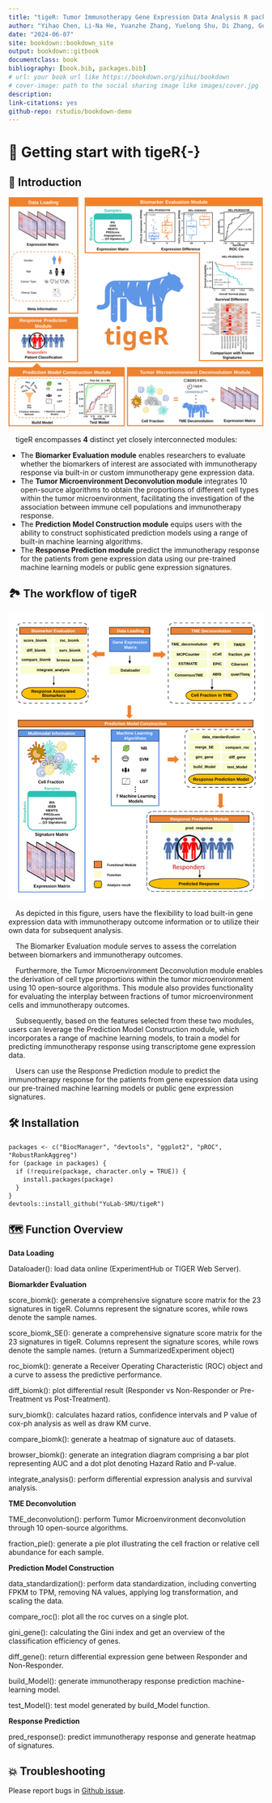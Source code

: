 ```yaml
--- 
title: "tigeR: Tumor Immunotherapy Gene Expression Data Analysis R package"
author: "Yihao Chen, Li-Na He, Yuanzhe Zhang, Yuelong Shu, Di Zhang, Guangchuang Yu, Zhixiang Zuo"
date: "2024-06-07"
site: bookdown::bookdown_site
output: bookdown::gitbook
documentclass: book
bibliography: [book.bib, packages.bib]
# url: your book url like https://bookdown.org/yihui/bookdown
# cover-image: path to the social sharing image like images/cover.jpg
description:
link-citations: yes
github-repo: rstudio/bookdown-demo
---
```


# 📖 **Getting start with tigeR**{-}

## 🔬 Introduction
<p align="center">
<img src="./figs/Figure 1.svg" alt="SVG Image">
</p>

 tigeR encompasses **4** distinct yet closely interconnected modules:

- The **Biomarker Evaluation module** enables researchers to evaluate whether the biomarkers of interest are associated with immunotherapy response via built-in or custom immunotherapy gene expression data. 
- The **Tumor Microenvironment Deconvolution module** integrates 10 open-source algorithms to obtain the proportions of different cell types within the tumor microenvironment, facilitating the investigation of the association between immune cell populations and immunotherapy response. 
- The **Prediction Model Construction module** equips users with the ability to construct sophisticated prediction models using a range of built-in machine learning algorithms.
- The **Response Prediction module** predict the immunotherapy response for the patients from gene expression data using our pre-trained machine learning models or public gene expression signatures.

## 🏞 The workflow of tigeR
<p align="center">
<img src="./figs/Figure 2.svg" alt="SVG Image">
</p>
 As depicted in this figure, users have the flexibility to load built-in gene expression data with immunotherapy outcome information or to utilize their own data for subsequent analysis. 

 The Biomarker Evaluation module serves to assess the correlation between biomarkers and immunotherapy outcomes. 

 Furthermore, the Tumor Microenvironment Deconvolution module enables the derivation of cell type proportions within the tumor microenvironment using 10 open-source algorithms. This module also provides functionality for evaluating the interplay between fractions of tumor microenvironment cells and immunotherapy outcomes. 

 Subsequently, based on the features selected from these two modules, users can leverage the Prediction Model Construction module, which incorporates a range of machine learning models, to train a model for predicting immunotherapy response using transcriptome gene expression data. 

 Users can use the Response Prediction module to predict the immunotherapy response for the patients from gene expression data using our pre-trained machine learning models or public gene expression signatures.

## 🛠️ Installation

```
packages <- c("BiocManager", "devtools", "ggplot2", "pROC", "RobustRankAggreg")
for (package in packages) {
  if (!require(package, character.only = TRUE)) {
    install.packages(package)
  }
}
devtools::install_github("YuLab-SMU/tigeR")
```

## 🗺️ Function Overview

**Data Loading**

Dataloader(): load data online (ExperimentHub or TIGER Web Server).

**Biomarkder Evaluation**

score_biomk(): generate a comprehensive signature score matrix for the 23 signatures in tigeR. Columns represent the signature scores, while rows denote the sample names.

score_biomk_SE(): generate a comprehensive signature score matrix for the 23 signatures in tigeR. Columns represent the signature scores, while rows denote the sample names. (return a SummarizedExperiment object)

roc_biomk(): generate a Receiver Operating Characteristic (ROC) object and a curve to assess the predictive performance.

diff_biomk(): plot differential result (Responder vs Non-Responder or Pre-Treatment vs Post-Treatment).

surv_biomk(): calculates hazard ratios, confidence intervals and P value of cox-ph analysis as well as draw KM curve.

compare_biomk(): generate a heatmap of signature auc of datasets.

browser_biomk(): generate an integration diagram comprising a bar plot representing AUC and a dot plot denoting Hazard Ratio and P-value.

integrate_analysis(): perform differential expression analysis and survival analysis.

**TME Deconvolution**

TME_deconvolution(): perform Tumor Microenvironment deconvolution through 10 open-source algorithms.

fraction_pie(): generate a pie plot illustrating the cell fraction or relative cell abundance for each sample.

**Prediction Model Construction**

data_standardization(): perform data standardization, including converting FPKM to TPM, removing NA values, applying log transformation, and scaling the data.

compare_roc(): plot all the roc curves on a single plot.

gini_gene(): calculating the Gini index and get an overview of the classification efficiency of genes.

diff_gene(): return differential expression gene between Responder and Non-Responder.

build_Model(): generate immunotherapy response prediction machine-learning model.

test_Model(): test model generated by build_Model function.

**Response Prediction**

pred_response(): predict immunotherapy response and generate heatmap of signatures.

## 💥 Troubleshooting
Please report bugs in [Github issue](https://github.com/YuLab-SMU/tigeR/issues).



